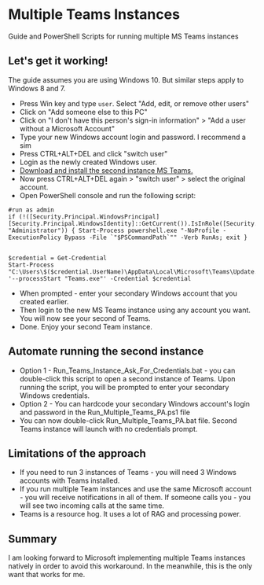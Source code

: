# Multiple Teams Instances
Guide and PowerShell Scripts for running multiple MS Teams instances

## Let's get it working!

The guide assumes you are using Windows 10. But similar steps apply to Windows 8 and 7.

- Press Win key and type `user`. Select "Add, edit, or remove other users"
- Click on "Add someone else to this PC"
- Click on "I don't have this person's sign-in information" > "Add a user without a Microsoft Account"
- Type your new Windows account login and password. I recommend a sim
- Press CTRL+ALT+DEL and click "switch user"
- Login as the newly created Windows user.
- [Download and install the second instance MS Teams.](https://teams.microsoft.com/downloads)
- Now press CTRL+ALT+DEL again > "switch user" > select the original account.
- Open PowerShell console and run the following script:

```
#run as admin 
if (!([Security.Principal.WindowsPrincipal][Security.Principal.WindowsIdentity]::GetCurrent()).IsInRole([Security.Principal.WindowsBuiltInRole] "Administrator")) { Start-Process powershell.exe "-NoProfile -ExecutionPolicy Bypass -File `"$PSCommandPath`"" -Verb RunAs; exit }


$credential = Get-Credential
Start-Process "C:\Users\$($credential.UserName)\AppData\Local\Microsoft\Teams\Update.exe" '--processStart "Teams.exe"' -Credential $credential
```

- When prompted - enter your secondary Windows account that you created earlier.
- Then login to the new MS Teams instance using any account you want. You will now see your second of Teams.
- Done. Enjoy your second Team instance.

## Automate running the second instance

- Option 1 - Run_Teams_Instance_Ask_For_Credentials.bat - you can double-click this script to open a second instance of Teams. Upon running the script, you will be prompted to enter your secondary Windows credentials.
- Option 2 - You can hardcode your secondary Windows account's login and password in the Run_Multiple_Teams_PA.ps1 file
- You can now double-click Run_Multiple_Teams_PA.bat file. Second Teams instance will launch with no credentials prompt.


## Limitations of the approach

- If you need to run 3 instances of Teams - you will need 3 Windows accounts with Teams installed.
- If you run multiple Team instances and use the same Microsoft account - you will receive notifications in all of them. If someone calls you - you will see two incoming calls at the same time.
- Teams is a resource hog. It uses a lot of RAG and processing power.


## Summary

I am looking forward to Microsoft implementing multiple Teams instances natively in order to avoid this workaround. In the meanwhile, this is the only want that works for me.
